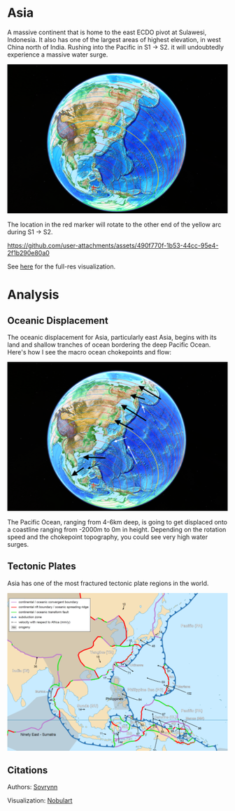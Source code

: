# Asia

A massive continent that is home to the east ECDO pivot at Sulawesi, Indonesia. It also has one of the largest areas of highest elevation, in west China north of India. Rushing into the Pacific in S1 -> S2. it will undoubtedly experience a massive water surge.

![profile](img/profile.png "asia profile")

The location in the red marker will rotate to the other end of the yellow arc during S1 -> S2.

https://github.com/user-attachments/assets/490f770f-1b53-44cc-95e4-2f1b290e80a0

See [here](https://github.com/sovrynn/ecdo/tree/master/6-LITERATURE-MEDIA/nobulart/ecdo-visualizations) for the full-res visualization.

# Analysis

## Oceanic Displacement

The oceanic displacement for Asia, particularly east Asia, begins with its land and shallow tranches of ocean bordering the deep Pacific Ocean. Here's how I see the macro ocean chokepoints and flow:

![](img/chokepoints.png)

The Pacific Ocean, ranging from 4-6km deep, is going to get displaced onto a coastline ranging from -2000m to 0m in height. Depending on the rotation speed and the chokepoint topography, you could see very high water surges.

## Tectonic Plates

Asia has one of the most fractured tectonic plate regions in the world.

![plates](img/plates.png "tectonic plate")

## Citations

Authors: [Sovrynn](https://sovrynn.github.io)

Visualization: [Nobulart](https://nobulart.com)